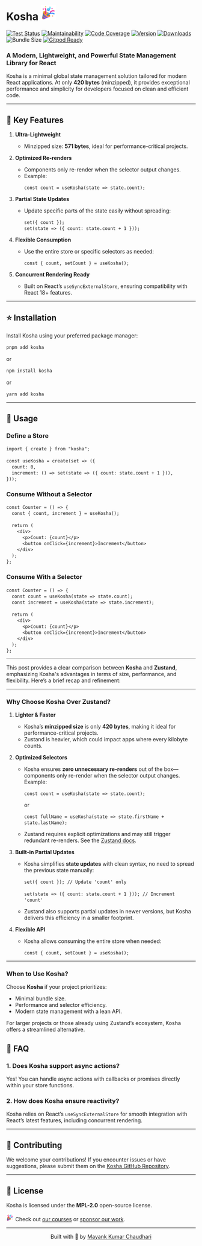 # Kosha <img src="https://raw.githubusercontent.com/mayank1513/mayank1513/main/popper.png" style="height: 40px"/>

[![Test Status](https://github.com/react18-tools/kosha/actions/workflows/test.yml/badge.svg)](https://github.com/react18-tools/kosha/actions/workflows/test.yml) [![Maintainability](https://api.codeclimate.com/v1/badges/55202c8c7bee2d7a95bd/maintainability)](https://codeclimate.com/github/react18-tools/kosha/maintainability) [![Code Coverage](https://codecov.io/gh/react18-tools/kosha/graph/badge.svg)](https://codecov.io/gh/react18-tools/kosha) [![Version](https://img.shields.io/npm/v/kosha.svg?colorB=green)](https://www.npmjs.com/package/kosha) [![Downloads](https://img.jsdelivr.com/img.shields.io/npm/d18m/kosha.svg)](https://www.npmjs.com/package/kosha) ![Bundle Size](https://img.shields.io/bundlephobia/minzip/kosha) [![Gitpod Ready](https://img.shields.io/badge/Gitpod-ready--to--code-blue?logo=gitpod)](https://gitpod.io/from-referrer/)

### **A Modern, Lightweight, and Powerful State Management Library for React**

Kosha is a minimal global state management solution tailored for modern React applications. At only **420 bytes** (minzipped), it provides exceptional performance and simplicity for developers focused on clean and efficient code.

---

## 🚀 Key Features

1. **Ultra-Lightweight**

   - Minzipped size: **571 bytes**, ideal for performance-critical projects.

2. **Optimized Re-renders**

   - Components only re-render when the selector output changes.
   - Example:
     ```tsx
     const count = useKosha(state => state.count);
     ```

3. **Partial State Updates**

   - Update specific parts of the state easily without spreading:
     ```tsx
     set({ count });
     set(state => ({ count: state.count + 1 }));
     ```

4. **Flexible Consumption**

   - Use the entire store or specific selectors as needed:
     ```tsx
     const { count, setCount } = useKosha();
     ```

5. **Concurrent Rendering Ready**
   - Built on React’s `useSyncExternalStore`, ensuring compatibility with React 18+ features.

---

## ⭐ Installation

Install Kosha using your preferred package manager:

```bash
pnpm add kosha
```

or

```bash
npm install kosha
```

or

```bash
yarn add kosha
```

---

## 📖 Usage

### Define a Store

```tsx
import { create } from "kosha";

const useKosha = create(set => ({
  count: 0,
  increment: () => set(state => ({ count: state.count + 1 })),
}));
```

### Consume Without a Selector

```tsx
const Counter = () => {
  const { count, increment } = useKosha();

  return (
    <div>
      <p>Count: {count}</p>
      <button onClick={increment}>Increment</button>
    </div>
  );
};
```

### Consume With a Selector

```tsx
const Counter = () => {
  const count = useKosha(state => state.count);
  const increment = useKosha(state => state.increment);

  return (
    <div>
      <p>Count: {count}</p>
      <button onClick={increment}>Increment</button>
    </div>
  );
};
```

---

This post provides a clear comparison between **Kosha** and **Zustand**, emphasizing Kosha's advantages in terms of size, performance, and flexibility. Here’s a brief recap and refinement:

---

### **Why Choose Kosha Over Zustand?**

1. **Lighter & Faster**

   - Kosha’s **minzipped size** is only **420 bytes**, making it ideal for performance-critical projects.
   - Zustand is heavier, which could impact apps where every kilobyte counts.

2. **Optimized Selectors**

   - Kosha ensures **zero unnecessary re-renders** out of the box—components only re-render when the selector output changes.  
     Example:

     ```tsx
     const count = useKosha(state => state.count);
     ```

     or

     ```tsx
     const fullName = useKosha(state => state.firstName + state.lastName);
     ```

   - Zustand requires explicit optimizations and may still trigger redundant re-renders. See the [Zustand docs](https://github.com/pmndrs/zustand/blob/37e1e3f193a5e5dec6fbd0f07514aec59a187e01/docs/guides/prevent-rerenders-with-use-shallow.md).

3. **Built-in Partial Updates**

   - Kosha simplifies **state updates** with clean syntax, no need to spread the previous state manually:

     ```tsx
     set({ count }); // Update 'count' only

     set(state => ({ count: state.count + 1 })); // Increment 'count'
     ```

   - Zustand also supports partial updates in newer versions, but Kosha delivers this efficiency in a smaller footprint.

4. **Flexible API**
   - Kosha allows consuming the entire store when needed:
     ```tsx
     const { count, setCount } = useKosha();
     ```

---

### When to Use Kosha?

Choose **Kosha** if your project prioritizes:

- Minimal bundle size.
- Performance and selector efficiency.
- Modern state management with a lean API.

For larger projects or those already using Zustand’s ecosystem, Kosha offers a streamlined alternative.

## 📌 FAQ

### 1. Does Kosha support async actions?

Yes! You can handle async actions with callbacks or promises directly within your store functions.

### 2. How does Kosha ensure reactivity?

Kosha relies on React’s `useSyncExternalStore` for smooth integration with React’s latest features, including concurrent rendering.

---

## 🤝 Contributing

We welcome your contributions! If you encounter issues or have suggestions, please submit them on the [Kosha GitHub Repository](https://github.com/react18-tools/kosha).

---

## 📜 License

Kosha is licensed under the **MPL-2.0** open-source license.

<img src="https://raw.githubusercontent.com/mayank1513/mayank1513/main/popper.png" style="height: 20px"/> Check out [our courses](https://mayank-chaudhari.vercel.app/courses) or [sponsor our work](https://github.com/sponsors/mayank1513).

---

<p align="center" style="text-align:center">Built with 💖 by <a href="https://mayank-chaudhari.vercel.app" target="_blank">Mayank Kumar Chaudhari</a></p>
